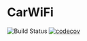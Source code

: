 # CarWiFi

![Build Status](https://travis-ci.org/ecvargase/CarWiFi.svg?branch=master)
[![codecov](https://codecov.io/gh/ecvargase/CarWiFi/branch/master/graph/badge.svg)](https://codecov.io/gh/ecvargase/CarWiFi)
